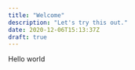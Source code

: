 ```yaml
---
title: "Welcome"
description: "Let's try this out."
date: 2020-12-06T15:13:37Z
draft: true
---
```


Hello world

